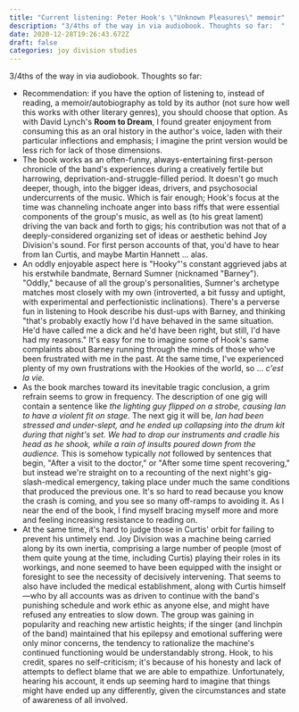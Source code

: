```yaml
---
title: "Current listening: Peter Hook's \"Unknown Pleasures\" memoir"
description: "3/4ths of the way in via audiobook. Thoughts so far:  "
date: 2020-12-28T19:26:43.672Z
draft: false
categories: joy division studies
---
```

3/4ths of the way in via audiobook. Thoughts so far:

* Recommendation: if you have the option of listening to, instead of reading, a memoir/autobiography as told by its author (not sure how well this works with other literary genres), you should choose that option. As with David Lynch's **Room to Dream**, I found greater enjoyment from consuming this as an oral history in the author's voice, laden with their particular inflections and emphasis; I imagine the print version would be less rich for lack of those dimensions.
* The book works as an often-funny, always-entertaining first-person chronicle of the band's experiences during a creatively fertile but harrowing, deprivation-and-struggle-filled period. It doesn't go much deeper, though, into the bigger ideas, drivers, and psychosocial undercurrents of the music. Which is fair enough; Hook's focus at the time was channeling inchoate anger into bass riffs that were essential components of the group's music, as well as (to his great lament) driving the van back and forth to gigs; his contribution was not that of a deeply-considered organizing set of ideas or aesthetic behind Joy Division's sound. For first person accounts of that, you'd have to hear from Ian Curtis, and maybe Martin Hannett ... alas.
* An oddly enjoyable aspect here is "Hooky"'s constant aggrieved jabs at his erstwhile bandmate, Bernard Sumner (nicknamed "Barney"). "Oddly," because of all the group's personalities, Sumner's archetype matches most closely with my own (introverted, a bit fussy and uptight, with experimental and perfectionistic inclinations). There's a perverse fun in listening to Hook describe his dust-ups with Barney, and thinking "that's probably exactly how I'd have behaved in the same situation. He'd have called me a dick and he'd have been right, but still, I'd have had my reasons." It's easy for me to imagine some of Hook's same complaints about Barney running through the minds of those who've been frustrated with me in the past. At the same time, I've experienced plenty of my own frustrations with the Hookies of the world, so ... *c'est la vie.*
* As the book marches toward its inevitable tragic conclusion, a grim refrain seems to grow in frequency. The description of one gig will contain a sentence like *the lighting guy flipped on a strobe, causing Ian to have a violent fit on stage.* The next gig it will be, *Ian had been stressed and under-slept, and he ended up collapsing into the drum kit during that night's set. We had to drop our instruments and cradle his head as he shook, while a rain of insults poured down* *from the audience.* This is somehow typically *not* followed by sentences that begin, "After a visit to the doctor," or "After some time spent recovering," but instead we're straight on to a recounting of the next night's gig-slash-medical emergency, taking place under much the same conditions that produced the previous one. It's so hard to read because you know the crash is coming, and you see so many off-ramps to avoiding it. As I near the end of the book, I find myself bracing myself more and more and feeling increasing resistance to reading on.
* At the same time, it's hard to judge those in Curtis' orbit for failing to prevent his untimely end. Joy Division was a machine being carried along by its own inertia, comprising a large number of people (most of them quite young at the time, including Curtis) playing their roles in its workings, and none seemed to have been equipped with the insight or foresight to see the necessity of decisively intervening. That seems to also have included the medical establishment, along with Curtis himself—who by all accounts was as driven to continue with the band's punishing schedule and work ethic as anyone else, and might have refused any entreaties to slow down. The group was gaining in popularity and reaching new artistic heights; if the singer (and linchpin of the band) maintained that his epilepsy and emotional suffering were only minor concerns, the tendency to rationalize the machine's continued functioning would be understandably strong. Hook, to his credit, spares no self-criticism; it's because of his honesty and lack of attempts to deflect blame that we are able to empathize. Unfortunately, hearing his account, it ends up seeming hard to imagine that things might have ended up any differently, given the circumstances and state of awareness of all involved.